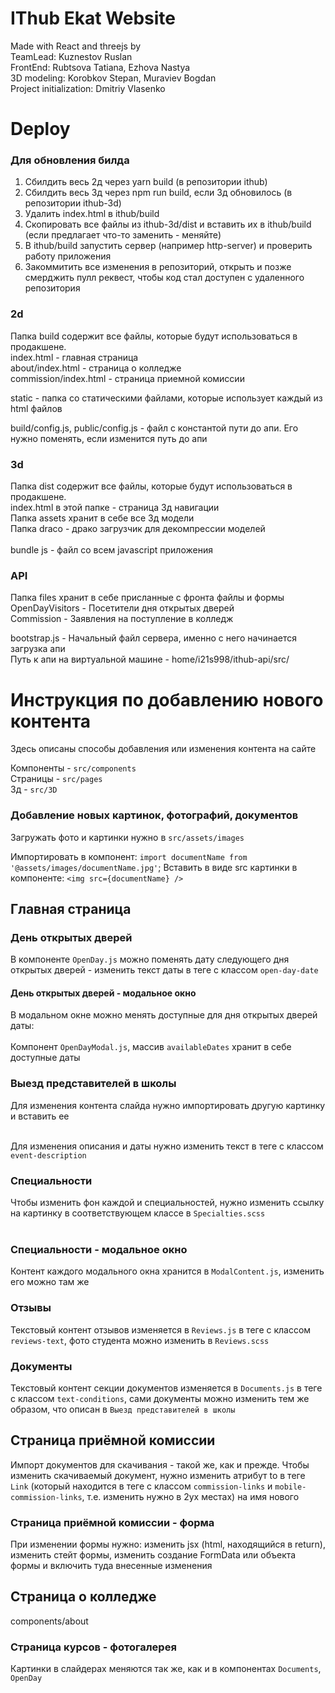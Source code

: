 # IThub Ekat Website

Made with React and threejs by <br />
TeamLead: Kuznestov Ruslan <br />
FrontEnd: Rubtsova Tatiana, Ezhova Nastya <br />
3D modeling: Korobkov Stepan, Muraviev Bogdan <br />
Project initialization: Dmitriy Vlasenko <br />

# Deploy

### Для обновления билда

1. Сбилдить весь 2д через yarn build (в репозитории ithub)
2. Сбилдить весь 3д через npm run build, если 3д обновилось (в репозитории ithub-3d)
3. Удалить index.html в ithub/build 
4. Скопировать все файлы из ithub-3d/dist и вставить их в ithub/build (если предлагает что-то заменить - меняйте)
5. В ithub/build запустить сервер (например http-server) и проверить работу приложения
6. Закоммитить все изменения в репозиторий, открыть и позже смерджить пулл реквест, чтобы код стал доступен с удаленного репозитория

### 2d

Папка build содержит все файлы, которые будут использоваться в продакшене.
<br>
index.html - главная страница
<br>
about/index.html - страница о колледже
<br>
commission/index.html - страница приемной комиссии

static - папка со статическими файлами, которые использует каждый из html файлов
<br>

build/config.js, public/config.js - файл с константой пути до апи. Его нужно поменять, если изменится путь до апи
### 3d

Папка dist содержит все файлы, которые будут использоваться в продакшене.
<br>
index.html в этой папке - страница 3д навигации
<br>
Папка assets хранит в себе все 3д модели
<br>
Папка draco - драко загрузчик для декомпрессии моделей  
<br>
bundle js - файл со всем javascript приложения

### API

Папка files хранит в себе присланные с фронта файлы и формы 
<br>
OpenDayVisitors - Посетители дня открытых дверей
<br>
Commission - Заявления на поступление в колледж
<br>

bootstrap.js - Начальный файл сервера, именно с него начинается загрузка апи
<br>
Путь к апи на виртуальной машине - home/i21s998/ithub-api/src/

# Инструкция по добавлению нового контента

Здесь описаны способы добавления или изменения контента на сайте

Компоненты - `src/components` <br />
Страницы - `src/pages` <br />
3д - `src/3D`

### Добавление новых картинок, фотографий, документов

Загружать фото и картинки нужно в `src/assets/images`

Импортировать в компонент: `import documentName from '@assets/images/documentName.jpg'`;
Вставить в виде src картинки в компоненте: `<img src={documentName} />`

## Главная страница

### День открытых дверей

В компоненте `OpenDay.js` можно поменять дату следующего дня открытых дверей - изменить текст даты
в теге с классом `open-day-date`

#### День открытых дверей - модальное окно

В модальном окне можно менять доступные для дня открытых дверей даты: <br /> <br />
Компонент `OpenDayModal.js`, массив `availableDates` хранит в себе доступные даты

### Выезд представителей в школы

Для изменения контента слайда нужно импортировать другую картинку и вставить ее <br /> <br />

Для изменения описания и даты нужно изменить текст в теге с классом `event-description`

### Специальности

Чтобы изменить фон каждой и специальностей, нужно изменить ссылку на картинку в соответствующем классе в `Specialties.scss`
<br /> <br />

### Специальности - модальное окно

Контент каждого модального окна хранится в `ModalContent.js`, изменить его можно там же

### Отзывы

Текстовый контент отзывов изменяется в `Reviews.js` в теге с классом `reviews-text`, фото студента можно изменить в `Reviews.scss`

### Документы

Текстовый контент секции документов изменяется в `Documents.js` в теге с классом `text-conditions`, сами документы можно изменить тем же образом, что описан в `Выезд представителей в школы`

## Страница приёмной комиссии

Импорт документов для скачивания - такой же, как и прежде. Чтобы изменить скачиваемый документ, нужно изменить атрибут to в теге `Link` (который находится в теге с классом `commission-links` и `mobile-commission-links`, т.е. изменить нужно в 2ух местах) на имя нового

### Страница приёмной комиссии - форма

При изменении формы нужно: изменить jsx (html, находящийся в return), изменить стейт формы, изменить создание FormData или объекта формы и включить туда внесенные изменения

## Страница о колледже 

components/about

### Страница курсов - фотогалерея

Картинки в слайдерах меняются так же, как и в компонентах `Documents`, `OpenDay`
